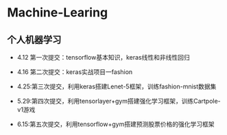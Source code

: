 # Machine-Learing
## 个人机器学习
* 4.12 第一次提交：tensorflow基本知识，keras线性和非线性回归

* 4.16 第二次提交：keras实战项目一fashion

* 4.25:第三次提交，利用keras搭建Lenet-5框架，训练fashion-mnist数据集

* 5.29:第四次提交，利用tensorlayer+gym搭建强化学习框架，训练Cartpole-v1游戏

* 6.15:第五次提交，利用tensorflow+gym搭建预测股票价格的强化学习框架
